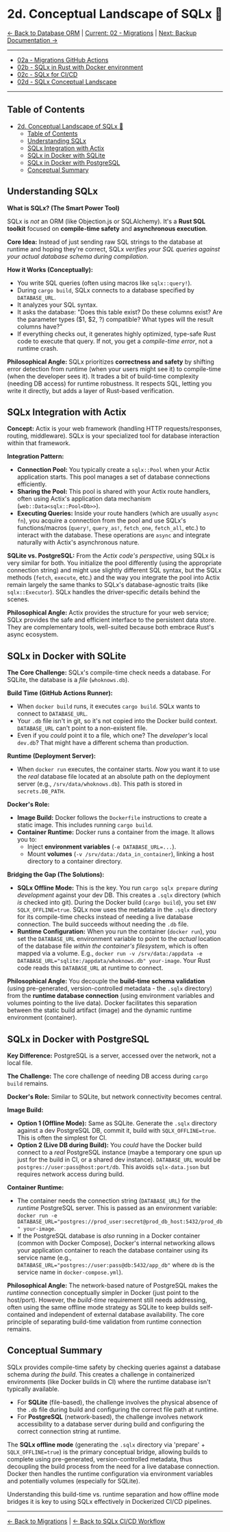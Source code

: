 # 2d. Conceptual Landscape of SQLx 🧩

[<- Back to Database ORM](./01-database-orm.md) | [Current: 02 - Migrations](./02-migrations.md) | [Next: Backup Documentation ->](./03-backup-documentation.md)


---
- [02a - Migrations GitHub Actions](./02a-migrations-github-actions.md)
- [02b - SQLx in Rust with Docker environment](./02b-sqlx-rust-docker.md)
- [02c - SQLx for CI/CD](./02c-sqlx-for-ci-cd.md)
- [02d - SQLx Conceptual Landscape](./02d-sqlx-conceptual-landscape.md)
---
## Table of Contents
- [2d. Conceptual Landscape of SQLx 🧩](#2d-conceptual-landscape-of-sqlx-)
  - [Table of Contents](#table-of-contents)
  - [Understanding SQLx](#understanding-sqlx)
  - [SQLx Integration with Actix](#sqlx-integration-with-actix)
  - [SQLx in Docker with SQLite](#sqlx-in-docker-with-sqlite)
  - [SQLx in Docker with PostgreSQL](#sqlx-in-docker-with-postgresql)
  - [Conceptual Summary](#conceptual-summary)

## Understanding SQLx

**What is SQLx? (The Smart Power Tool)**

SQLx is *not* an ORM (like Objection.js or SQLAlchemy). It's a **Rust SQL toolkit** focused on **compile-time safety** and **asynchronous execution**.

**Core Idea:** Instead of just sending raw SQL strings to the database at runtime and hoping they're correct, SQLx *verifies your SQL queries against your actual database schema during compilation*.

**How it Works (Conceptually):**
- You write SQL queries (often using macros like `sqlx::query!`).
- During `cargo build`, SQLx connects to a database specified by `DATABASE_URL`.
- It analyzes your SQL syntax.
- It asks the database: "Does this table exist? Do these columns exist? Are the parameter types ($1, $2, ?) compatible? What types will the result columns have?"
- If everything checks out, it generates highly optimized, type-safe Rust code to execute that query. If not, you get a *compile-time error*, not a runtime crash.

**Philosophical Angle:** SQLx prioritizes **correctness and safety** by shifting error detection from runtime (when your users might see it) to compile-time (when the developer sees it). It trades a bit of build-time complexity (needing DB access) for runtime robustness. It respects SQL, letting you write it directly, but adds a layer of Rust-based verification.

## SQLx Integration with Actix

**Concept:** Actix is your web framework (handling HTTP requests/responses, routing, middleware). SQLx is your specialized tool for database interaction within that framework.

**Integration Pattern:**
- **Connection Pool:** You typically create a `sqlx::Pool` when your Actix application starts. This pool manages a set of database connections efficiently.
- **Sharing the Pool:** This pool is shared with your Actix route handlers, often using Actix's application data mechanism (`web::Data<sqlx::Pool<Db>>`).
- **Executing Queries:** Inside your route handlers (which are usually `async fn`), you acquire a connection from the pool and use SQLx's functions/macros (`query!`, `query_as!`, `fetch_one`, `fetch_all`, etc.) to interact with the database. These operations are `async` and integrate naturally with Actix's asynchronous nature.

**SQLite vs. PostgreSQL:** From the *Actix code's perspective*, using SQLx is very similar for both. You initialize the pool differently (using the appropriate connection string) and might use slightly different SQL syntax, but the SQLx methods (`fetch`, `execute`, etc.) and the way you integrate the pool into Actix remain largely the same thanks to SQLx's database-agnostic traits (like `sqlx::Executor`). SQLx handles the driver-specific details behind the scenes.

**Philosophical Angle:** Actix provides the structure for your web service; SQLx provides the safe and efficient interface to the persistent data store. They are complementary tools, well-suited because both embrace Rust's async ecosystem.

## SQLx in Docker with SQLite

**The Core Challenge:** SQLx's compile-time check needs a database. For SQLite, the database is a *file* (`whoknows.db`).

**Build Time (GitHub Actions Runner):**
- When `docker build` runs, it executes `cargo build`. SQLx wants to connect to `DATABASE_URL`.
- Your `.db` file isn't in git, so it's not copied into the Docker build context. `DATABASE_URL` can't point to a non-existent file.
- Even if you *could* point it to a file, which one? The *developer's* local `dev.db`? That might have a different schema than production.

**Runtime (Deployment Server):**
- When `docker run` executes, the container starts. *Now* you want it to use the *real* database file located at an absolute path on the deployment server (e.g., `/srv/data/whoknows.db`). This path is stored in `secrets.DB_PATH`.

**Docker's Role:**
- **Image Build:** Docker follows the `Dockerfile` instructions to create a static image. This includes running `cargo build`.
- **Container Runtime:** Docker runs a container from the image. It allows you to:
  - Inject **environment variables** (`-e DATABASE_URL=...`).
  - Mount **volumes** (`-v /srv/data:/data_in_container`), linking a host directory to a container directory.

**Bridging the Gap (The Solutions):**
- **SQLx Offline Mode:** This is the key. You run `cargo sqlx prepare` *during development* against your dev DB. This creates a `.sqlx` directory (which *is* checked into git). During the Docker build (`cargo build`), you set `ENV SQLX_OFFLINE=true`. SQLx now uses the metadata in the `.sqlx` directory for its compile-time checks instead of needing a live database connection. The build succeeds without needing the `.db` file.
- **Runtime Configuration:** When you run the container (`docker run`), you set the `DATABASE_URL` environment variable to point to the *actual* location of the database file *within the container's filesystem*, which is often mapped via a volume. E.g., `docker run -v /srv/data:/appdata -e DATABASE_URL="sqlite:/appdata/whoknows.db" your-image`. Your Rust code reads this `DATABASE_URL` at runtime to connect.

**Philosophical Angle:** You decouple the **build-time schema validation** (using pre-generated, version-controlled metadata - the `.sqlx` directory) from the **runtime database connection** (using environment variables and volumes pointing to the live data). Docker facilitates this separation between the static build artifact (image) and the dynamic runtime environment (container).

## SQLx in Docker with PostgreSQL

**Key Difference:** PostgreSQL is a server, accessed over the network, not a local file.

**The Challenge:** The core challenge of needing DB access during `cargo build` remains.

**Docker's Role:** Similar to SQLite, but network connectivity becomes central.

**Image Build:**
- **Option 1 (Offline Mode):** Same as SQLite. Generate the `.sqlx` directory against a dev PostgreSQL DB, commit it, build with `SQLX_OFFLINE=true`. This is often the simplest for CI.
- **Option 2 (Live DB during Build):** You *could* have the Docker build connect to a *real* PostgreSQL instance (maybe a temporary one spun up just for the build in CI, or a shared dev instance). `DATABASE_URL` would be `postgres://user:pass@host:port/db`. This avoids `sqlx-data.json` but requires network access during build.

**Container Runtime:**
- The container needs the connection string (`DATABASE_URL`) for the *runtime* PostgreSQL server. This is passed as an environment variable: `docker run -e DATABASE_URL="postgres://prod_user:secret@prod_db_host:5432/prod_db" your-image`.
- If the PostgreSQL database is *also* running in a Docker container (common with Docker Compose), Docker's internal networking allows your application container to reach the database container using its service name (e.g., `DATABASE_URL="postgres://user:pass@db:5432/app_db"` where `db` is the service name in `docker-compose.yml`).

**Philosophical Angle:** The network-based nature of PostgreSQL makes the *runtime* connection conceptually simpler in Docker (just point to the host/port). However, the *build-time* requirement still needs addressing, often using the same offline mode strategy as SQLite to keep builds self-contained and independent of external database availability. The core principle of separating build-time validation from runtime connection remains.

## Conceptual Summary

SQLx provides compile-time safety by checking queries against a database schema *during the build*. This creates a challenge in containerized environments (like Docker builds in CI) where the runtime database isn't typically available.

- For **SQLite** (file-based), the challenge involves the physical absence of the `.db` file during build and configuring the correct file path at runtime.
- For **PostgreSQL** (network-based), the challenge involves network accessibility to a database server during build and configuring the correct connection string at runtime.

The **SQLx offline mode** (generating the `.sqlx` directory via 'prepare' + `SQLX_OFFLINE=true`) is the primary conceptual bridge, allowing builds to complete using pre-generated, version-controlled metadata, thus decoupling the build process from the need for a live database connection. Docker then handles the runtime configuration via environment variables and potentially volumes (especially for SQLite).

Understanding this build-time vs. runtime separation and how offline mode bridges it is key to using SQLx effectively in Dockerized CI/CD pipelines.

---

[<- Back to Migrations](./02-migrations.md) | [<- Back to SQLx CI/CD Workflow](./02c-sqlx-ci-cd-workflow.md)
